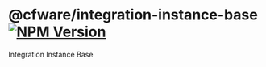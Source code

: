 # @cfware/integration-instance-base [![NPM Version][npm-image]][npm-url]

Integration Instance Base

[npm-image]: https://img.shields.io/npm/v/@cfware/integration-instance-base.svg
[npm-url]: https://npmjs.org/package/@cfware/integration-instance-base
